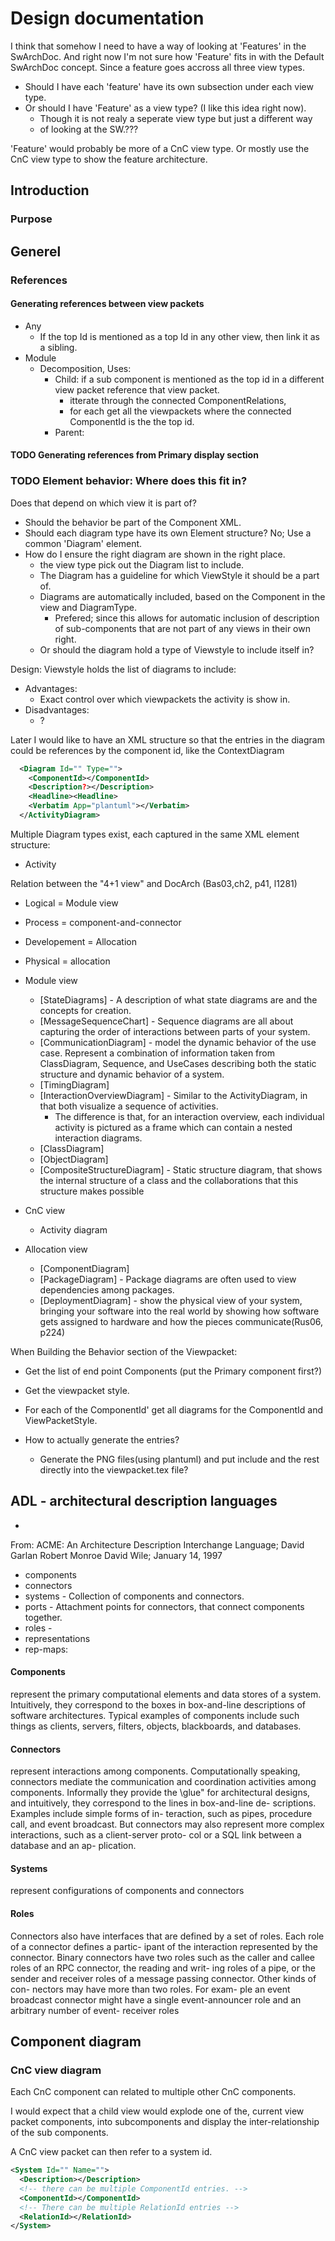 # Design documentation

I think that somehow I need to have a way of looking at 'Features' in the
SwArchDoc.
And right now I'm not sure how 'Feature' fits in with the Default SwArchDoc
concept. Since a feature goes accross all three view types.

* Should I have each 'feature' have its own subsection under each view type.
* Or should I have 'Feature' as a view type? (I like this idea right now).
  * Though it is not realy a seperate view type but just a different way
  * of looking at the SW.???

'Feature' would probably be more of a CnC view type. Or mostly use the CnC
view type to show the feature architecture.

## Introduction

### Purpose

## Generel

### References

#### Generating references between view packets

* Any
  * If the top Id is mentioned as a top Id in any other view, then link it as a sibling.
* Module
  * Decomposition, Uses:
    * Child: if a sub component is mentioned as the top id in a different view packet reference that view packet.
      * itterate through the connected ComponentRelations,
      * for each get all the viewpackets where the connected ComponentId is the the top id.
    * Parent:

#### TODO Generating references from Primary display section

### TODO Element behavior: Where does this fit in?

Does that depend on which view it is part of?

* Should the behavior be part of the Component XML.
* Should each diagram type have its own Element structure? No; Use a common 'Diagram' element.
* How do I ensure the right diagram are shown in the right place.
  * the view type pick out the Diagram list to include.
  * The Diagram has a guideline for which ViewStyle it should be a part of.
  * Diagrams are automatically included, based on the Component in the view and DiagramType.
    * Prefered; since this allows for automatic inclusion of description of sub-components that are not part of any views in their own right.
  * Or should the diagram hold a type of Viewstyle to include itself in?

Design: Viewstyle holds the list of diagrams to include:

* Advantages:
  * Exact control over which viewpackets the activity is show in.
* Disadvantages:
  * ?

Later I would like to have an XML structure so that the entries in the diagram could be references by the component id,
  like the ContextDiagram

```xml  
  <Diagram Id="" Type="">
    <ComponentId></ComponentId>
    <Description?></Description>
    <Headline><Headline>
    <Verbatim App="plantuml"></Verbatim>
  </ActivityDiagram>
```

Multiple Diagram types exist, each captured in the same XML element structure:

* Activity

Relation between the "4+1 view" and DocArch
(Bas03,ch2, p41, l1281)

* Logical = Module view
* Process = component-and-connector
* Developement = Allocation
* Physical = allocation

* Module view
  * [StateDiagrams] - A description of what state diagrams are and the concepts for creation.
  * [MessageSequenceChart] - Sequence diagrams are all about capturing the order of interactions between parts of your system.
  * [CommunicationDiagram] - model the dynamic behavior of the use case. Represent a combination of information taken from ClassDiagram, Sequence, and UseCases describing both the static structure and dynamic behavior of a system.
  * [TimingDiagram]
  * [InteractionOverviewDiagram] - Similar to the ActivityDiagram, in that both visualize a sequence of activities. 
    * The difference is that, for an interaction overview, each individual activity is pictured as a frame which can contain a nested interaction diagrams.
  * [ClassDiagram]
  * [ObjectDiagram]
  * [CompositeStructureDiagram] - Static structure diagram, that shows the internal structure of a class and the collaborations that this structure makes possible
* CnC view
  * Activity diagram
* Allocation view
  * [ComponentDiagram]
  * [PackageDiagram] - Package diagrams are often used to view dependencies among packages.
  * [DeploymentDiagram] - show the physical view of your system, bringing your software into the real world by showing how software gets assigned to hardware and how the pieces communicate(Rus06, p224)

When Building the Behavior section of the Viewpacket:

* Get the list of end point Components (put the Primary component first?)
* Get the viewpacket style.
* For each of the ComponentId' get all diagrams for the ComponentId and ViewPacketStyle.

* How to actually generate the entries?
  * Generate the PNG files(using plantuml) and put include and the rest directly into the viewpacket.tex file?

## ADL - architectural description languages

* [](http://www.ece.odu.edu/~rdmckenz/papers/SIMULATION%20A030081.pdf)

From: ACME: An Architecture Description Interchange Language; David Garlan Robert Monroe David Wile; January 14, 1997

* components
* connectors
* systems - Collection of components and connectors.
* ports - Attachment points for connectors, that connect components together.
* roles -
* representations
* rep-maps:

#### Components

represent the primary computational elements and data stores of a system.
Intuitively, they correspond to the boxes in box-and-line descriptions of software architectures. 
Typical examples of components include such things as clients, servers, filters, objects, blackboards, and
databases.

#### Connectors

represent interactions among components. 
Computationally speaking, connectors mediate the communication and coordination
 activities among components.
Informally they provide the \glue" for architectural designs, and intuitively,
they correspond to the lines in box-and-line de-
scriptions. Examples include simple forms of in-
teraction, such as pipes, procedure call, and event broadcast. But connectors may also represent more
complex interactions, such as a client-server proto-
col or a SQL link between a database and an ap-
plication.

#### Systems

represent configurations of components and connectors

#### Roles

Connectors also have interfaces that are defined by a
set of roles. Each role of a connector defines a partic-
ipant of the interaction represented by the connector.
Binary connectors have two roles such as the caller and
callee roles of an RPC connector, the reading and writ-
ing roles of a pipe, or the sender and receiver roles
of a message passing connector. Other kinds of con-
nectors may have more than two roles. For exam-
ple an event broadcast connector might have a single
event-announcer role and an arbitrary number of event-
receiver roles

## Component diagram

### CnC view diagram

Each CnC component can related to multiple other CnC components.

I would expect that a child view would explode one of the, current view packet
components, into subcomponents and display the inter-relationship of the sub
components.

A CnC view packet can then refer to a system id.

```xml
<System Id="" Name="">
  <Description></Description>
  <!-- there can be multiple ComponentId entries. -->
  <ComponentId></ComponentId>
  <!-- There can be multiple RelationId entries -->
  <RelationId></RelationId>
</System>
```
